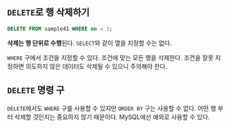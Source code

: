 ## `DELETE`로 행 삭제하기

```sql
DELETE FROM sample41 WHERE no = 3;
```

**삭제는 행 단위로 수행**된다. `SELECT`와 같이 열을 지정할 수는 없다.

`WHERE` 구에서 조건을 지정할 수 있다. 조건에 맞는 모든 행을 삭제한다. 조건을 잘못 지정하면 의도하지 않은 데이터도 삭제될 수 있으니 주의해야 한다.



## `DELETE` 명령 구

`DELETE`에서도 `WHERE` 구를 사용할 수 있지만 `ORDER BY` 구는 사용할 수 없다. 어떤 행 부터 삭제할 것인지는 중요하지 않기 때문이다. MySQL에선 예외로 사용할 수 있다.

